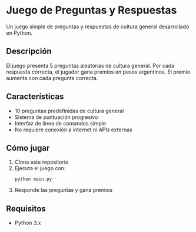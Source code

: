 # Juego de Preguntas y Respuestas

Un juego simple de preguntas y respuestas de cultura general desarrollado en Python.

## Descripción
El juego presenta 5 preguntas aleatorias de cultura general. Por cada respuesta correcta, el jugador gana premios en pesos argentinos. El premio aumenta con cada pregunta correcta.

## Características
- 10 preguntas predefinidas de cultura general
- Sistema de puntuación progresivo
- Interfaz de línea de comandos simple
- No requiere conexión a internet ni APIs externas

## Cómo jugar
1. Clona este repositorio
2. Ejecuta el juego con:
   ```
   python main.py
   ```
3. Responde las preguntas y gana premios

## Requisitos
- Python 3.x 